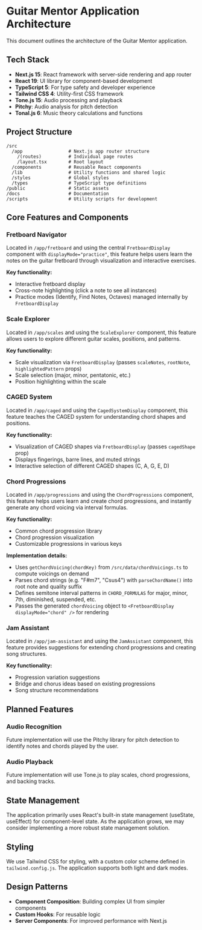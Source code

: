 # Guitar Mentor Application Architecture

This document outlines the architecture of the Guitar Mentor application.

## Tech Stack

- **Next.js 15**: React framework with server-side rendering and app router
- **React 19**: UI library for component-based development
- **TypeScript 5**: For type safety and developer experience
- **Tailwind CSS 4**: Utility-first CSS framework
- **Tone.js 15**: Audio processing and playback
- **Pitchy**: Audio analysis for pitch detection
- **Tonal.js 6**: Music theory calculations and functions

## Project Structure

```
/src
  /app                 # Next.js app router structure
    /(routes)          # Individual page routes
    /layout.tsx        # Root layout
  /components          # Reusable React components
  /lib                 # Utility functions and shared logic
  /styles              # Global styles
  /types               # TypeScript type definitions
/public                # Static assets
/docs                  # Documentation
/scripts               # Utility scripts for development
```

## Core Features and Components

### Fretboard Navigator

Located in `/app/fretboard` and using the central `FretboardDisplay` component with `displayMode="practice"`, this feature helps users learn the notes on the guitar fretboard through visualization and interactive exercises.

**Key functionality:**
- Interactive fretboard display
- Cross-note highlighting (click a note to see all instances)
- Practice modes (Identify, Find Notes, Octaves) managed internally by `FretboardDisplay`

### Scale Explorer

Located in `/app/scales` and using the `ScaleExplorer` component, this feature allows users to explore different guitar scales, positions, and patterns.

**Key functionality:**
- Scale visualization via `FretboardDisplay` (passes `scaleNotes`, `rootNote`, `highlightedPattern` props)
- Scale selection (major, minor, pentatonic, etc.)
- Position highlighting within the scale

### CAGED System

Located in `/app/caged` and using the `CagedSystemDisplay` component, this feature teaches the CAGED system for understanding chord shapes and positions.

**Key functionality:**
- Visualization of CAGED shapes via `FretboardDisplay` (passes `cagedShape` prop)
- Displays fingerings, barre lines, and muted strings
- Interactive selection of different CAGED shapes (C, A, G, E, D)

### Chord Progressions

Located in `/app/progressions` and using the `ChordProgressions` component, this feature helps users learn and create chord progressions, and instantly generate any chord voicing via interval formulas.

**Key functionality:**
- Common chord progression library
- Chord progression visualization
- Customizable progressions in various keys

**Implementation details:**
- Uses `getChordVoicing(chordKey)` from `/src/data/chordVoicings.ts` to compute voicings on demand
- Parses chord strings (e.g. "F#m7", "Csus4") with `parseChordName()` into root note and quality suffix
- Defines semitone interval patterns in `CHORD_FORMULAS` for major, minor, 7th, diminished, suspended, etc.
- Passes the generated `chordVoicing` object to `<FretboardDisplay displayMode="chord" />` for rendering

### Jam Assistant

Located in `/app/jam-assistant` and using the `JamAssistant` component, this feature provides suggestions for extending chord progressions and creating song structures.

**Key functionality:**
- Progression variation suggestions
- Bridge and chorus ideas based on existing progressions
- Song structure recommendations

## Planned Features

### Audio Recognition

Future implementation will use the Pitchy library for pitch detection to identify notes and chords played by the user.

### Audio Playback

Future implementation will use Tone.js to play scales, chord progressions, and backing tracks.

## State Management

The application primarily uses React's built-in state management (useState, useEffect) for component-level state. As the application grows, we may consider implementing a more robust state management solution.

## Styling

We use Tailwind CSS for styling, with a custom color scheme defined in `tailwind.config.js`. The application supports both light and dark modes.

## Design Patterns

- **Component Composition**: Building complex UI from simpler components
- **Custom Hooks**: For reusable logic
- **Server Components**: For improved performance with Next.js 